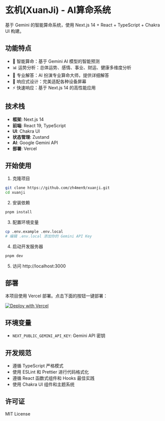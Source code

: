 # 玄机(XuanJi) - AI算命系统

基于 Gemini 的智能算命系统，使用 Next.js 14 + React + TypeScript + Chakra UI 构建。

## 功能特点

- 🔮 智能算命：基于 Gemini AI 模型的智能预测
- 📊 运势分析：总体运势、感情、事业、财运、健康多维度分析
- 💫 专业解答：AI 扮演专业算命大师，提供详细解答
- 📱 响应式设计：完美适配各种设备屏幕
- ⚡️ 快速响应：基于 Next.js 14 的高性能应用

## 技术栈

- **框架**: Next.js 14
- **前端**: React 19, TypeScript
- **UI**: Chakra UI
- **状态管理**: Zustand
- **AI**: Google Gemini API
- **部署**: Vercel

## 开始使用

1. 克隆项目
```bash
git clone https://github.com/zh4men9/xuanji.git
cd xuanji
```

2. 安装依赖
```bash
pnpm install
```

3. 配置环境变量
```bash
cp .env.example .env.local
# 编辑 .env.local 添加你的 Gemini API Key
```

4. 启动开发服务器
```bash
pnpm dev
```

5. 访问 http://localhost:3000

## 部署

本项目使用 Vercel 部署。点击下面的按钮一键部署：

[![Deploy with Vercel](https://vercel.com/button)](https://vercel.com/import/project?template=https://github.com/zh4men9/xuanji)

## 环境变量

- `NEXT_PUBLIC_GEMINI_API_KEY`: Gemini API 密钥

## 开发规范

- 遵循 TypeScript 严格模式
- 使用 ESLint 和 Prettier 进行代码格式化
- 遵循 React 函数式组件和 Hooks 最佳实践
- 使用 Chakra UI 组件和主题系统

## 许可证

MIT License
